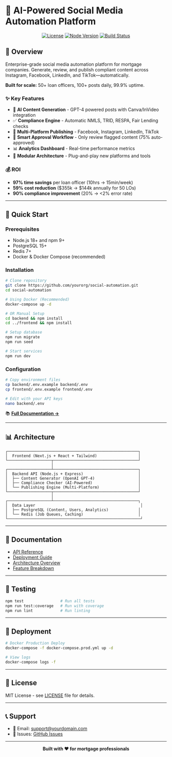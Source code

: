 # 🚀 AI-Powered Social Media Automation Platform

<div align="center">
  
  [![License](https://img.shields.io/badge/license-MIT-blue.svg)](LICENSE)
  [![Node Version](https://img.shields.io/badge/node-%3E%3D18.0.0-brightgreen)](package.json)
  [![Build Status](https://img.shields.io/github/workflow/status/yourorg/social-automation/CI)](https://github.com/yourorg/social-automation/actions)
  
</div>

## 🎯 Overview

Enterprise-grade social media automation platform for mortgage companies. Generate, review, and publish compliant content across Instagram, Facebook, LinkedIn, and TikTok—automatically.

**Built for scale:** 50+ loan officers, 100+ posts daily, 99.9% uptime.

### ✨ Key Features

- 🤖 **AI Content Generation** - GPT-4 powered posts with Canva/InVideo integration
- ✅ **Compliance Engine** - Automatic NMLS, TRID, RESPA, Fair Lending checks
- 📱 **Multi-Platform Publishing** - Facebook, Instagram, LinkedIn, TikTok
- 🎯 **Smart Approval Workflow** - Only review flagged content (75% auto-approved)
- 📊 **Analytics Dashboard** - Real-time performance metrics
- 🔌 **Modular Architecture** - Plug-and-play new platforms and tools

### 💰 ROI

- **97% time savings** per loan officer (10hrs → 15min/week)
- **59% cost reduction** ($355k → $144k annually for 50 LOs)
- **90% compliance improvement** (20% → <2% error rate)

---

## 🚀 Quick Start

### Prerequisites

- Node.js 18+ and npm 9+
- PostgreSQL 15+
- Redis 7+
- Docker & Docker Compose (recommended)

### Installation

```bash
# Clone repository
git clone https://github.com/yourorg/social-automation.git
cd social-automation

# Using Docker (Recommended)
docker-compose up -d

# OR Manual Setup
cd backend && npm install
cd ../frontend && npm install

# Setup database
npm run migrate
npm run seed

# Start services
npm run dev
```

### Configuration

```bash
# Copy environment files
cp backend/.env.example backend/.env
cp frontend/.env.example frontend/.env

# Edit with your API keys
nano backend/.env
```

📚 **[Full Documentation →](docs/)**

---

## 📊 Architecture

```
┌─────────────────────────────────────────────────────────┐
│  Frontend (Next.js + React + Tailwind)                  │
└───────────────────┬─────────────────────────────────────┘
                    │
┌───────────────────┴─────────────────────────────────────┐
│  Backend API (Node.js + Express)                        │
│  ├── Content Generator (OpenAI GPT-4)                   │
│  ├── Compliance Checker (AI-Powered)                    │
│  └── Publishing Engine (Multi-Platform)                 │
└───────────────────┬─────────────────────────────────────┘
                    │
┌───────────────────┴─────────────────────────────────────┐
│  Data Layer                                              │
│  ├── PostgreSQL (Content, Users, Analytics)             │
│  └── Redis (Job Queues, Caching)                        │
└──────────────────────────────────────────────────────────┘
```

---

## 📖 Documentation

- [API Reference](docs/API.md)
- [Deployment Guide](docs/DEPLOYMENT.md)
- [Architecture Overview](docs/ARCHITECTURE.md)
- [Feature Breakdown](docs/FEATURES.md)

---

## 🧪 Testing

```bash
npm test                # Run all tests
npm run test:coverage   # Run with coverage
npm run lint            # Run linting
```

---

## 🚢 Deployment

```bash
# Docker Production Deploy
docker-compose -f docker-compose.prod.yml up -d

# View logs
docker-compose logs -f
```

---

## 📄 License

MIT License - see [LICENSE](LICENSE) file for details.

---

## 📞 Support

- 📧 Email: support@yourdomain.com
- 🐛 Issues: [GitHub Issues](https://github.com/yourorg/social-automation/issues)

---

<div align="center">
  <strong>Built with ❤️ for mortgage professionals</strong>
</div>
